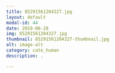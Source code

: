 ```yaml
---
title: 85291561204327.jpg
layout: default
modal-id: 44
date: 2019-06-28
img: 85291561204327.jpg
thumbnail: 85291561204327-thumbnail.jpg
alt: image-alt
category: cate_human
description: .

---
```

